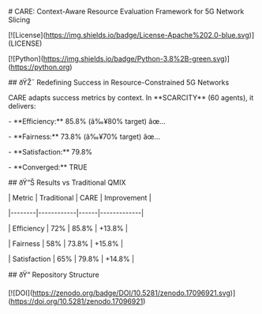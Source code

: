 ﻿\# CARE: Context-Aware Resource Evaluation Framework for 5G Network Slicing



\[!\[License](https://img.shields.io/badge/License-Apache%202.0-blue.svg)](LICENSE)

\[!\[Python](https://img.shields.io/badge/Python-3.8%2B-green.svg)](https://python.org)



\## ðŸŽ¯ Redefining Success in Resource-Constrained 5G Networks



CARE adapts success metrics by context. In \*\*SCARCITY\*\* (60 agents), it delivers:

\- \*\*Efficiency:\*\* 85.8% (â‰¥80% target) âœ…

\- \*\*Fairness:\*\* 73.8% (â‰¥70% target) âœ…

\- \*\*Satisfaction:\*\* 79.8%

\- \*\*Converged:\*\* TRUE



\## ðŸ“Š Results vs Traditional QMIX



| Metric | Traditional | CARE | Improvement |

|--------|------------|------|-------------|

| Efficiency | 72% | 85.8% | +13.8% |

| Fairness | 58% | 73.8% | +15.8% |

| Satisfaction | 65% | 79.8% | +14.8% |



\## ðŸ“ Repository Structure



\[!\[DOI](https://zenodo.org/badge/DOI/10.5281/zenodo.17096921.svg)](https://doi.org/10.5281/zenodo.17096921)



